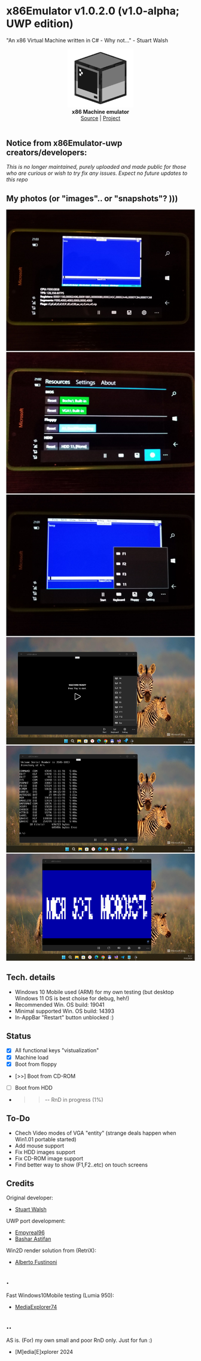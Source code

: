 # x86Emulator v1.0.2.0 (v1.0-alpha; UWP edition)

"An x86 Virtual Machine written in C# - Why not..." - Stuart Walsh 

<p align="center">
  <img src="assets/logo.png" width="176"><br>
  <b>x86 Machine emulator</b><br/>
  <a href="./src">Source</a> |
  <a href="https://github.com/cryogen/VM86CS">Project</a> 
  <br/><br/>
</p>

## Notice from x86Emulator-uwp creators/developers: 
*This is no longer maintained, purely uploaded and made public for those who are curious or wish to try fix any issues. Expect no future updates to this repo*

## My photos (or "images".. or "snapshots"? )))

![](assets/shot1.png)
![](assets/shot2.png)
![](assets/shot3.png)
![](assets/shot4.png)
![](assets/shot5.png)
![](assets/shot6.png)

## Tech. details
- Windows 10 Mobile used (ARM) for my own testing (but desktop Windows 11 OS is best choise for debug, heh!)
- Recommended Win. OS build: 19041
- Minimal supported  Win. OS build: 14393
- In-AppBar "Restart" button unblocked :)


## Status
- [x] All functional keys "vistualization"
- [x] Machine load
- [x] Boot from floppy
- [>>] Boot from CD-ROM
- [ ] Boot from HDD
- >> -- RnD in progress (1%)


## To-Do
- Chech Video modes of VGA "entity" (strange deals happen when Win1.01 portable started)
- Add mouse support
- Fix HDD images support
- Fix CD-ROM image support
- Find better way to show (F1,F2..etc) on touch screens


## Credits

Original developer:

- [Stuart Walsh](https://github.com/cryogen)

UWP port development:

- [Empyreal96](https://github.com/Empyreal96)
- [Bashar Astifan](https://github.com/basharast)


Win2D render solution from (RetriX):

- [Alberto Fustinoni](https://github.com/albertofustinoni)


## .
Fast Windows10Mobile testing (Lumia 950):

- [MediaExplorer74](https://github.com/mediaexplorer74)

## ..
AS is. (For) my own small and poor RnD only. Just for fun :)

- [M]edia[E]xplorer 2024